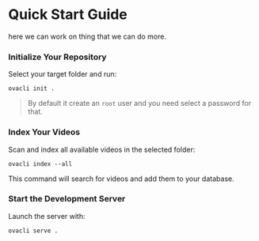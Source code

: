 <!--
{
	"nav_order": 1
}
-->

# Quick Start Guide

here we can work on thing that we can do more.

### Initialize Your Repository

Select your target folder and run:

```batch
ovacli init .
```

> By default it create an `root` user and you need select a password for that.

### Index Your Videos

Scan and index all available videos in the selected folder:

```batch
ovacli index --all
```

This command will search for videos and add them to your database.

### Start the Development Server

Launch the server with:

```batch
ovacli serve .
```
